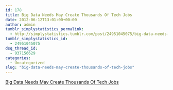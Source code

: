 ```yaml
---
id: 178
title: Big Data Needs May Create Thousands Of Tech Jobs
date: 2012-06-12T13:01:00+00:00
author: admin
tumblr_simplystatistics_permalink:
  - http://simplystatistics.tumblr.com/post/24951045075/big-data-needs-may-create-thousands-of-tech-jobs
tumblr_simplystatistics_id:
  - 24951045075
dsq_thread_id:
  - 937156629
categories:
  - Uncategorized
slug: "big-data-needs-may-create-thousands-of-tech-jobs"
---
```

[Big Data Needs May Create Thousands Of Tech Jobs](http://www.npr.org/2012/06/07/154485152/big-data-may-create-thousands-of-industry-jobs)
